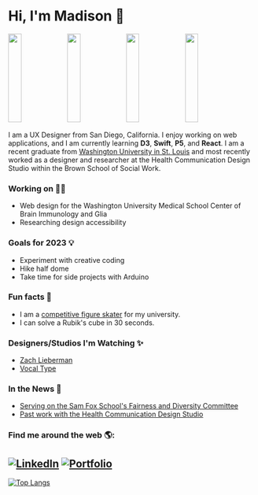 # Hi, I'm Madison 👋

<img src="https://m-ronchetto.github.io/Portfolio/images/project-8/Cover%208.png" width="23%" height="180px"></img>
<img src="https://m-ronchetto.github.io/Portfolio/images/project-3/Cover%203.png" width="23%" height="180px"></img>
<img src="https://m-ronchetto.github.io/Portfolio/images/project-4/Cover%204.png" width="23%" height="180px"></img>
<img src="https://m-ronchetto.github.io/Portfolio/images/project-7/Cover%207.png" width="23%" height="180px"></img>

I am a UX Designer from San Diego, California. I enjoy working on web applications, and I am currently learning **D3**, **Swift**, **P5**, and **React**. I am  a recent graduate from <a href="https://wustl.edu/">Washington University in St. Louis</a> and most recently worked as a designer and researcher at the Health Communication Design Studio within the Brown School of Social Work.

### Working on 👩‍💻 
- Web design for the Washington University Medical School Center of Brain Immunology and Glia
- Researching design accessibility

### Goals for 2023 💡
- Experiment with creative coding 
- Hike half dome
- Take time for side projects with Arduino

### Fun facts 🌴
- I am a <a href="https://washufigureskating.wixsite.com/2019"> competitive figure skater</a> for my university. 
- I can solve a Rubik's cube in 30 seconds.

### Designers/Studios I'm Watching ✨
- <a href="http://zach.li/"> Zach Lieberman </a>
- <a href= "https://www.vocaltype.co/story-of"> Vocal Type </a>

### In the News 📰
- <a href="https://samfoxschool.wustl.edu/the-school/diversity-equity-inclusion/fairness-diversity-committee"> Serving on the Sam Fox School's Fairness and Diversity Committee </a>
- <a href="https://samfoxschool.wustl.edu/collaborations/health-communication-design-studio"> Past work with the Health Communication Design Studio</a>

### Find me around the web 🌎:

[![LinkedIn](https://img.shields.io/badge/-LINKEDIN-0077B5?style=for-the-badge&logo=linkedin&logoColor=white)](https://www.linkedin.com/in/mronchetto435/)
[![Portfolio](https://img.shields.io/badge/-Portfolio-000000?style=for-the-badge&logo=react&logoColor=white)](https://m-ronchetto.github.io/Portfolio/)
---
[![Top Langs](https://github-readme-stats.vercel.app/api/top-langs/?username=m-ronchetto)](https://github.com/anuraghazra/github-readme-stats)

<!--
**m-ronchetto/m-ronchetto** is a ✨ _special_ ✨ repository because its `README.md` (this file) appears on your GitHub profile.

Here are some ideas to get you started:

- 🔭 I’m currently working on ...
- 🌱 I’m currently learning ...
- 👯 I’m looking to collaborate on ...
- 🤔 I’m looking for help with ...
- 💬 Ask me about ...
- 📫 How to reach me: ...
- 😄 Pronouns: ...
- ⚡ Fun fact: ...
-->
